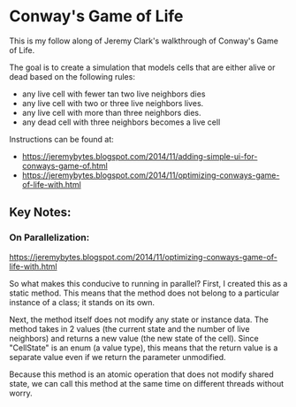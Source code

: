 # Conway's Game of Life

This is my follow along of Jeremy Clark's walkthrough of Conway's Game of Life.

The goal is to create a simulation that models cells that are either alive or dead based on the following rules:

* any live cell with fewer tan two live neighbors dies
* any live cell with two or three live neighbors lives.
* any live cell with more than three neighbors dies.
* any dead cell with three neighbors becomes a live cell

Instructions can be found at:
* https://jeremybytes.blogspot.com/2014/11/adding-simple-ui-for-conways-game-of.html
* https://jeremybytes.blogspot.com/2014/11/optimizing-conways-game-of-life-with.html

## Key Notes:

### On Parallelization:

https://jeremybytes.blogspot.com/2014/11/optimizing-conways-game-of-life-with.html

So what makes this conducive to running in parallel? First, I created this as a static method. This means that the method does not belong to a particular instance of a class; it stands on its own.

Next, the method itself does not modify any state or instance data. The method takes in 2 values (the current state and the number of live neighbors) and returns a new value (the new state of the cell). Since "CellState" is an enum (a value type), this means that the return value is a separate value even if we return the parameter unmodified.

Because this method is an atomic operation that does not modify shared state, we can call this method at the same time on different threads without worry.
